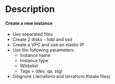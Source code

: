 # Description

#### Create a new instance 
 - Use separated files
 - Create 2 disks - hdd and ssd
 - Create a VPC and use an elastic IP
 - Use the following parameters:
    - Instance name
    - Instance type
    - Whitelist
    - Tags = (dev, qa, stg)
 - Gitignore (.terraform and terraform.tfstate files)